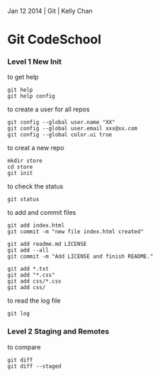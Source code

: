 Jan 12 2014 | Git | Kelly Chan
# Git CodeSchool

### Level 1 New Init
to get help
```
git help
git help config
```
to create a user for all repos
```
git config --global user.name "XX"
git config --global user.email xxx@xx.com
git config --global color.ui true
```
to creat a new repo
```
mkdir store
cd store
git init
```
to check the status
```
git status
```
to add and commit files
```
git add index.html
git commit -m "new file index.html created"

git add readme.md LICENSE
git add --all
git commit -m "Add LICENSE and finish README."

git add *.txt
git add "*.css"
git add css/*.css
git add css/
```
to read the log file
```
git log
```

### Level 2 Staging and Remotes
to compare

```
git diff
git diff --staged
```

